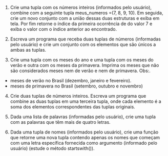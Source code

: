 1. Crie uma tupla com os números inteiros (informados pelo usuário),  combine com a seguinte tupla  meus_numeros =(7, 8, 9, 10). Em seguida, crie um novo conjunto com a união dessas duas estruturas e exiba em tela. Por fim retorne o índice da primeira ocorrência de do valor 7 e exiba o valor com o índice anterior ao encontrado.

2. Escreva um programa que receba duas tuplas de números (informadas pelo usuário) e crie um conjunto com os elementos que são únicos a ambas as tuplas.

3. Crie uma tupla com os meses do ano e uma tupla com os meses do verão e outra com os meses da primavera. Imprima os meses que não são considerados meses nem de verão e nem de primavera. 
Obs:. 
- meses de verão no Brasil (dezembro, janeiro e fevereiro).
- meses de primavera no Brasil (setembro, outubro e novembro)

4. Crie duas tuplas de números inteiros. Escreva um programa que combine as duas tuplas em uma terceira tupla, onde cada elemento é a soma dos elementos correspondentes das tuplas originais. 

5. Dada uma lista de palavras (informadas pelo usuário), crie uma tupla com as palavras que têm mais de quatro letras.

6. Dada uma tupla de nomes (informados pelo usuário), crie uma função que retorne uma nova tupla contendo apenas os nomes que começam com uma letra específica fornecida como argumento (informado pelo usuário) (estude o método startswith()).
